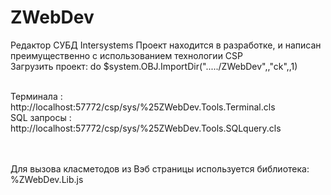 # ZWebDev
Редактор СУБД Intersystems
Проект находится в разработке, и написан преимущественно с использованием технологии CSP
<br>Загрузить проект:  do $system.OBJ.ImportDir("...../ZWebDev",,"ck",,1)
<br>            

<br>Терминала : http://localhost:57772/csp/sys/%25ZWebDev.Tools.Terminal.cls
<br>SQL запросы : http://localhost:57772/csp/sys/%25ZWebDev.Tools.SQLquery.cls


<br>
<br>Для вызова класметодов из Вэб страницы используется библиотека: %ZWebDev.Lib.js

<pre> <script type="text/javascript" src='HTML.CacheLib.cls'></script></pre>
